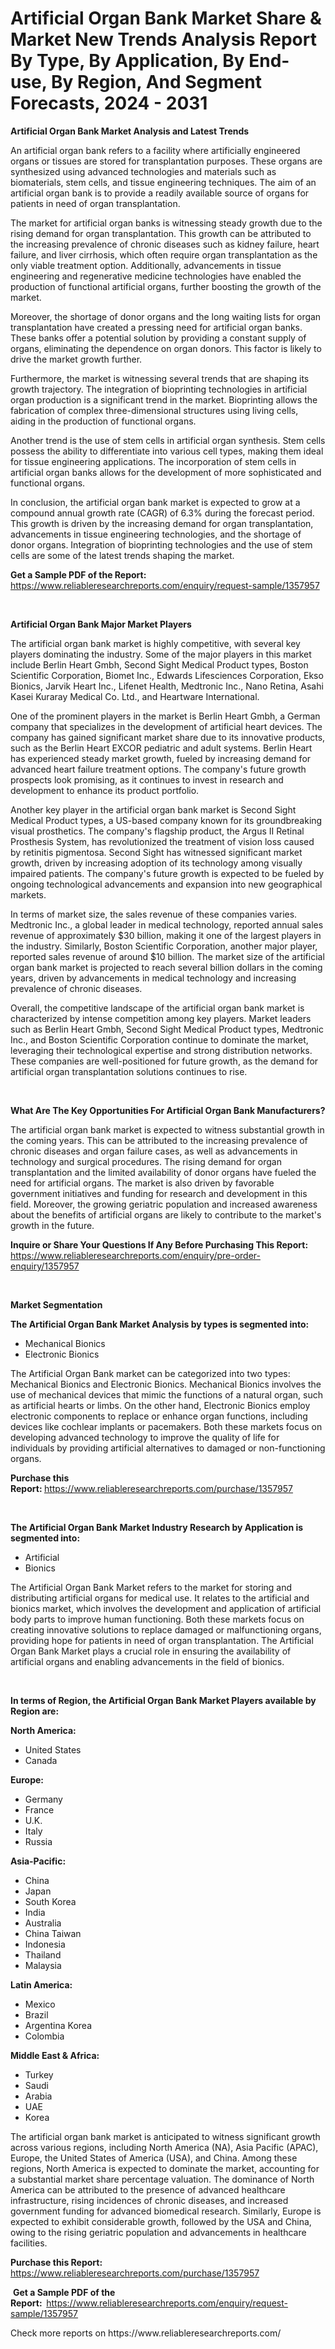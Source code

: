 <p><h1>Artificial Organ Bank Market Share & Market New Trends Analysis Report By Type, By Application, By End-use, By Region, And Segment Forecasts, 2024 - 2031</h1></p><p><strong>Artificial Organ Bank Market Analysis and Latest Trends</strong></p>
<p><p>An artificial organ bank refers to a facility where artificially engineered organs or tissues are stored for transplantation purposes. These organs are synthesized using advanced technologies and materials such as biomaterials, stem cells, and tissue engineering techniques. The aim of an artificial organ bank is to provide a readily available source of organs for patients in need of organ transplantation.</p><p>The market for artificial organ banks is witnessing steady growth due to the rising demand for organ transplantation. This growth can be attributed to the increasing prevalence of chronic diseases such as kidney failure, heart failure, and liver cirrhosis, which often require organ transplantation as the only viable treatment option. Additionally, advancements in tissue engineering and regenerative medicine technologies have enabled the production of functional artificial organs, further boosting the growth of the market.</p><p>Moreover, the shortage of donor organs and the long waiting lists for organ transplantation have created a pressing need for artificial organ banks. These banks offer a potential solution by providing a constant supply of organs, eliminating the dependence on organ donors. This factor is likely to drive the market growth further.</p><p>Furthermore, the market is witnessing several trends that are shaping its growth trajectory. The integration of bioprinting technologies in artificial organ production is a significant trend in the market. Bioprinting allows the fabrication of complex three-dimensional structures using living cells, aiding in the production of functional organs.</p><p>Another trend is the use of stem cells in artificial organ synthesis. Stem cells possess the ability to differentiate into various cell types, making them ideal for tissue engineering applications. The incorporation of stem cells in artificial organ banks allows for the development of more sophisticated and functional organs.</p><p>In conclusion, the artificial organ bank market is expected to grow at a compound annual growth rate (CAGR) of 6.3% during the forecast period. This growth is driven by the increasing demand for organ transplantation, advancements in tissue engineering technologies, and the shortage of donor organs. Integration of bioprinting technologies and the use of stem cells are some of the latest trends shaping the market.</p></p>
<p><strong>Get a Sample PDF of the Report:&nbsp;</strong> <a href="https://www.reliableresearchreports.com/enquiry/request-sample/1357957">https://www.reliableresearchreports.com/enquiry/request-sample/1357957</a></p>
<p>&nbsp;</p>
<p><strong>Artificial Organ Bank Major Market Players</strong></p>
<p><p>The artificial organ bank market is highly competitive, with several key players dominating the industry. Some of the major players in this market include Berlin Heart Gmbh, Second Sight Medical Product types, Boston Scientific Corporation, Biomet Inc., Edwards Lifesciences Corporation, Ekso Bionics, Jarvik Heart Inc., Lifenet Health, Medtronic Inc., Nano Retina, Asahi Kasei Kuraray Medical Co. Ltd., and Heartware International.</p><p>One of the prominent players in the market is Berlin Heart Gmbh, a German company that specializes in the development of artificial heart devices. The company has gained significant market share due to its innovative products, such as the Berlin Heart EXCOR pediatric and adult systems. Berlin Heart has experienced steady market growth, fueled by increasing demand for advanced heart failure treatment options. The company's future growth prospects look promising, as it continues to invest in research and development to enhance its product portfolio.</p><p>Another key player in the artificial organ bank market is Second Sight Medical Product types, a US-based company known for its groundbreaking visual prosthetics. The company's flagship product, the Argus II Retinal Prosthesis System, has revolutionized the treatment of vision loss caused by retinitis pigmentosa. Second Sight has witnessed significant market growth, driven by increasing adoption of its technology among visually impaired patients. The company's future growth is expected to be fueled by ongoing technological advancements and expansion into new geographical markets.</p><p>In terms of market size, the sales revenue of these companies varies. Medtronic Inc., a global leader in medical technology, reported annual sales revenue of approximately $30 billion, making it one of the largest players in the industry. Similarly, Boston Scientific Corporation, another major player, reported sales revenue of around $10 billion. The market size of the artificial organ bank market is projected to reach several billion dollars in the coming years, driven by advancements in medical technology and increasing prevalence of chronic diseases.</p><p>Overall, the competitive landscape of the artificial organ bank market is characterized by intense competition among key players. Market leaders such as Berlin Heart Gmbh, Second Sight Medical Product types, Medtronic Inc., and Boston Scientific Corporation continue to dominate the market, leveraging their technological expertise and strong distribution networks. These companies are well-positioned for future growth, as the demand for artificial organ transplantation solutions continues to rise.</p></p>
<p>&nbsp;</p>
<p><strong>What Are The Key Opportunities For Artificial Organ Bank Manufacturers?</strong></p>
<p><p>The artificial organ bank market is expected to witness substantial growth in the coming years. This can be attributed to the increasing prevalence of chronic diseases and organ failure cases, as well as advancements in technology and surgical procedures. The rising demand for organ transplantation and the limited availability of donor organs have fueled the need for artificial organs. The market is also driven by favorable government initiatives and funding for research and development in this field. Moreover, the growing geriatric population and increased awareness about the benefits of artificial organs are likely to contribute to the market's growth in the future.</p></p>
<p><strong>Inquire or Share Your Questions If Any Before Purchasing This Report:</strong> <a href="https://www.reliableresearchreports.com/enquiry/pre-order-enquiry/1357957">https://www.reliableresearchreports.com/enquiry/pre-order-enquiry/1357957</a></p>
<p>&nbsp;</p>
<p><strong>Market Segmentation</strong></p>
<p><strong>The Artificial Organ Bank Market Analysis by types is segmented into:</strong></p>
<p><ul><li>Mechanical Bionics</li><li>Electronic Bionics</li></ul></p>
<p><p>The Artificial Organ Bank market can be categorized into two types: Mechanical Bionics and Electronic Bionics. Mechanical Bionics involves the use of mechanical devices that mimic the functions of a natural organ, such as artificial hearts or limbs. On the other hand, Electronic Bionics employ electronic components to replace or enhance organ functions, including devices like cochlear implants or pacemakers. Both these markets focus on developing advanced technology to improve the quality of life for individuals by providing artificial alternatives to damaged or non-functioning organs.</p></p>
<p><strong>Purchase this Report:&nbsp;</strong><a href="https://www.reliableresearchreports.com/purchase/1357957">https://www.reliableresearchreports.com/purchase/1357957</a></p>
<p>&nbsp;</p>
<p><strong>The Artificial Organ Bank Market Industry Research by Application is segmented into:</strong></p>
<p><ul><li>Artificial</li><li>Bionics</li></ul></p>
<p><p>The Artificial Organ Bank Market refers to the market for storing and distributing artificial organs for medical use. It relates to the artificial and bionics market, which involves the development and application of artificial body parts to improve human functioning. Both these markets focus on creating innovative solutions to replace damaged or malfunctioning organs, providing hope for patients in need of organ transplantation. The Artificial Organ Bank Market plays a crucial role in ensuring the availability of artificial organs and enabling advancements in the field of bionics.</p></p>
<p>&nbsp;</p>
<p><strong>In terms of Region, the Artificial Organ Bank Market Players available by Region are:</strong></p>
<p>
    <p> <strong> North America: </strong>
        <ul>
            <li>United States</li>
            <li>Canada</li>
        </ul>
        </p> 
    <p> <strong> Europe: </strong>
        <ul>
            <li>Germany</li>
            <li>France</li>
            <li>U.K.</li>
            <li>Italy</li>
            <li>Russia</li>
        </ul>
        </p> 
    <p> <strong> Asia-Pacific: </strong>
        <ul>
            <li>China</li>
            <li>Japan</li>
            <li>South Korea</li>
            <li>India</li>
            <li>Australia</li>
            <li>China Taiwan</li>
            <li>Indonesia</li>
            <li>Thailand</li>
            <li>Malaysia</li>
        </ul>
        </p> 
    <p> <strong> Latin America: </strong>
        <ul>
            <li>Mexico</li>
            <li>Brazil</li>
            <li>Argentina Korea</li>
            <li>Colombia</li>
        </ul>
        </p> 
    <p> <strong> Middle East & Africa: </strong>
        <ul>
            <li>Turkey</li>
            <li>Saudi</li>
            <li>Arabia</li>
            <li>UAE</li>
            <li>Korea</li>
        </ul>
    </p>
    </p>
<p><p>The artificial organ bank market is anticipated to witness significant growth across various regions, including North America (NA), Asia Pacific (APAC), Europe, the United States of America (USA), and China. Among these regions, North America is expected to dominate the market, accounting for a substantial market share percentage valuation. The dominance of North America can be attributed to the presence of advanced healthcare infrastructure, rising incidences of chronic diseases, and increased government funding for advanced biomedical research. Similarly, Europe is expected to exhibit considerable growth, followed by the USA and China, owing to the rising geriatric population and advancements in healthcare facilities.</p></p>
<p><strong>Purchase this Report: </strong><a href="https://www.reliableresearchreports.com/purchase/1357957">https://www.reliableresearchreports.com/purchase/1357957</a></p>
<p>&nbsp;<strong>Get a Sample PDF of the Report:&nbsp;&nbsp;</strong><a href="https://www.reliableresearchreports.com/enquiry/request-sample/1357957">https://www.reliableresearchreports.com/enquiry/request-sample/1357957</a></p>
<p><strong></strong></p>
<p>Check more reports on https://www.reliableresearchreports.com/</p>